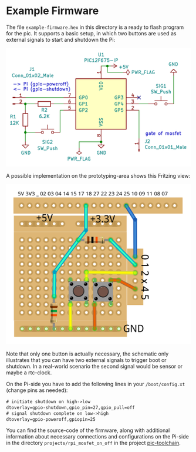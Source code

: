 Example Firmware
================

The file `example-firmware.hex` in this directory is a ready to flash
program for the pic. It supports a basic setup, in which two buttons
are used as external signals to start and shutdown the Pi:

![](./example-firmware-schematic.png)

A possible implementation on the prototyping-area shows this
Fritzing view:

![](./example-setup.png)

Note that only one button is actually necessary, the schematic only
illustrates that you can have two external signals to trigger boot or
shutdown. In a real-world scenario the second signal would be sensor
or maybe a rtc-clock.

On the Pi-side you have to add the following lines in your
`/boot/config.xt` (change pins as needed):

    # initiate shutdown on high->low
    dtoverlay=gpio-shutdown,gpio_pin=27,gpio_pull=off
    # signal shutdown complete on low->high
    dtoverlay=gpio-poweroff,gpiopin=25

You can find the source-code of the firmware, along with additional
information about necessary connections and configurations on the Pi-side
in the directory `projects/rpi_mosfet_on_off` in the project
[pic-toolchain](https://github.com/bablokb/pic-toolchain).

